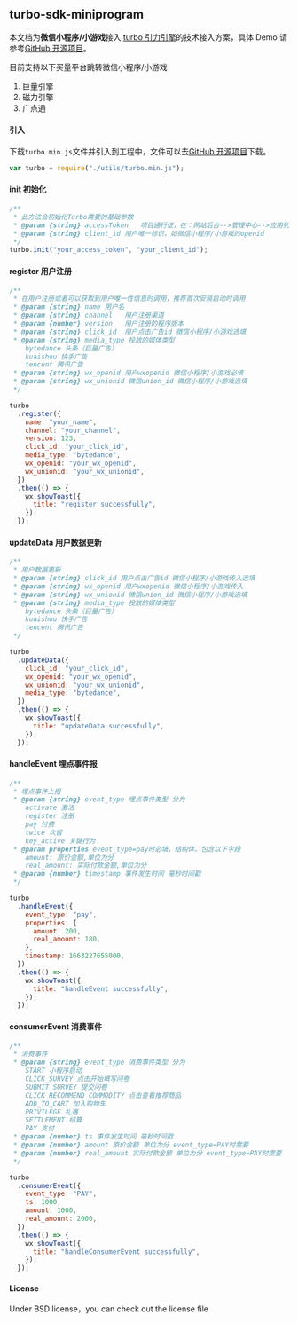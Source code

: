 ## turbo-sdk-miniprogram

本文档为**微信小程序/小游戏**接入 [turbo 引力引擎](https://gravity-engine.com/)的技术接入方案，具体 Demo 请参考[GitHub 开源项目](https://github.com/GravityInfinite/Turbo-MiniProgram-Demo)。

目前支持以下买量平台跳转微信小程序/小游戏

1. 巨量引擎
2. 磁力引擎
3. 广点通

#### 引入

下载`turbo.min.js`文件并引入到工程中，文件可以去[GitHub 开源项目](https://github.com/GravityInfinite/Turbo-MiniProgram-Demo)下载。

```javascript
var turbo = require("./utils/turbo.min.js");
```

#### init 初始化

```javascript
/**
 * 此方法会初始化Turbo需要的基础参数
 * @param {string} accessToken   项目通行证，在：网站后台-->管理中心-->应用列表中找到Access Token列 复制（首次使用可能需要先新增应用）
 * @param {string} client_id 用户唯一标识，如微信小程序/小游戏的openid
 */
turbo.init("your_access_token", "your_client_id");
```

#### register 用户注册

```javascript
/**
 * 在用户注册或者可以获取到用户唯一性信息时调用，推荐首次安装启动时调用
 * @param {string} name 用户名
 * @param {string} channel   用户注册渠道
 * @param {number} version   用户注册的程序版本
 * @param {string} click_id  用户点击广告id 微信小程序/小游戏选填
 * @param {string} media_type 投放的媒体类型
    bytedance 头条（巨量广告）
    kuaishou 快手广告
    tencent 腾讯广告
 * @param {string} wx_openid 用户wxopenid 微信小程序/小游戏必填
 * @param {string} wx_unionid 微信union_id 微信小程序/小游戏选填
 */

turbo
  .register({
    name: "your_name",
    channel: "your_channel",
    version: 123,
    click_id: "your_click_id",
    media_type: "bytedance",
    wx_openid: "your_wx_openid",
    wx_unionid: "your_wx_unionid",
  })
  .then(() => {
    wx.showToast({
      title: "register successfully",
    });
  });
```

#### updateData 用户数据更新

```javascript
/**
 * 用户数据更新
 * @param {string} click_id 用户点击广告id 微信小程序/小游戏传入选填
 * @param {string} wx_openid 用户wxopenid 微信小程序/小游戏传入
 * @param {string} wx_unionid 微信union_id 微信小程序/小游戏选填
 * @param {string} media_type 投放的媒体类型
    bytedance 头条（巨量广告）
    kuaishou 快手广告
    tencent 腾讯广告
 */

turbo
  .updateData({
    click_id: "your_click_id",
    wx_openid: "your_wx_openid",
    wx_unionid: "your_wx_unionid",
    media_type: "bytedance",
  })
  .then(() => {
    wx.showToast({
      title: "updateData successfully",
    });
  });
```

#### handleEvent 埋点事件报

```javascript
/**
 * 埋点事件上报
 * @param {string} event_type 埋点事件类型 分为
    activate 激活
    register 注册
    pay 付费
    twice 次留
    key_active 关键行为
 * @param properties event_type=pay时必填，结构体，包含以下字段
    amount: 原价金额,单位为分
    real_amount: 实际付款金额,单位为分
 * @param {number} timestamp 事件发生时间 毫秒时间戳
 */

turbo
  .handleEvent({
    event_type: "pay",
    properties: {
      amount: 200,
      real_amount: 180,
    },
    timestamp: 1663227655000,
  })
  .then(() => {
    wx.showToast({
      title: "handleEvent successfully",
    });
  });
```

#### consumerEvent 消费事件

```javascript
/**
 * 消费事件
 * @param {string} event_type 消费事件类型 分为
    START 小程序启动
    CLICK_SURVEY 点击开始填写问卷
    SUBMIT_SURVEY 提交问卷
    CLICK_RECOMMEND_COMMODITY 点击查看推荐商品
    ADD_TO_CART 加入购物车
    PRIVILEGE 礼遇
    SETTLEMENT 结算
    PAY 支付
 * @param {number} ts 事件发生时间 毫秒时间戳
 * @param {number} amount 原价金额 单位为分 event_type=PAY时需要
 * @param {number} real_amount 实际付款金额 单位为分 event_type=PAY时需要
 */

turbo
  .consumerEvent({
    event_type: "PAY",
    ts: 1000,
    amount: 1000,
    real_amount: 2000,
  })
  .then(() => {
    wx.showToast({
      title: "handleConsumerEvent successfully",
    });
  });
```

#### License

Under BSD license，you can check out the license file
